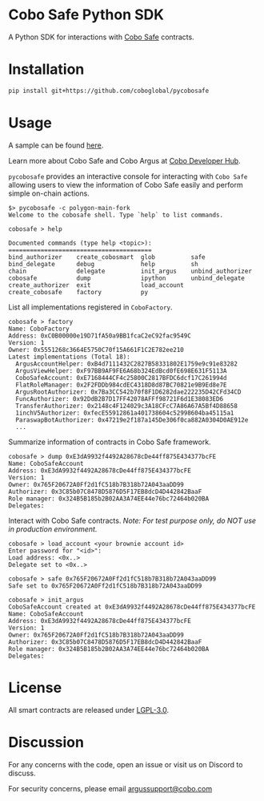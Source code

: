 # Cobo Safe Python SDK

A Python SDK for interactions with [Cobo Safe](https://github.com/coboglobal/cobosafe) contracts.

# Installation

```sh
pip install git+https://github.com/coboglobal/pycobosafe
```

# Usage

A sample can be found [here](./sample/sample.py).

Learn more about Cobo Safe and Cobo Argus at [Cobo Developer Hub](https://www.cobo.com/developers/v1/overview/smart-contract-wallet/cobosafe).

`pycobosafe` provides an interactive console for interacting with `Cobo Safe` allowing users to view the information of Cobo Safe easily and perform simple on-chain actions.

```
$> pycobosafe -c polygon-main-fork
Welcome to the cobosafe shell. Type `help` to list commands.

cobosafe > help

Documented commands (type help <topic>):
========================================
bind_authorizer    create_cobosmart  glob          safe             
bind_delegate      debug             help          sh               
chain              delegate          init_argus    unbind_authorizer
cobosafe           dump              ipython       unbind_delegate  
create_authorizer  exit              load_account
create_cobosafe    factory           py  
```

List all implementations registered in `CoboFactory`.

```
cobosafe > factory
Name: CoboFactory
Address: 0xC0B00000e19D71fA50a9BB1fcaC2eC92fac9549C
Version: 1
Owner: 0x5551268c3664E5750C70f15A661F1C2E782ee210
Latest implementations (Total 18):
  ArgusAccountHelper: 0xB4d7111432C2827B58331802E1759e9c91e83282
  ArgusViewHelper: 0xF97BB9AF9FE6A68b324EdBcd0fE698E631F5113A
  CoboSafeAccount: 0xE7168444CF4c25800C2817BFDC6dcf17C261994d
  FlatRoleManager: 0x2F2FDDb984cdEC4318D8d87BC70821e9B9Ed8e7E
  ArgusRootAuthorizer: 0x7Ba3CC542b70f8F1D6282dae222235D42CFd34CD
  FuncAuthorizer: 0x92DdB2B7D17FF42078AFFf98721F6d1E38083ED6
  TransferAuthorizer: 0x2148c4F124029c3A18CFcC7A86A67A5Bf4D88658
  1inchV5Authorizer: 0xfecE55912861a401738604c52998604ba45115a1
  ParaswapBotAuthorizer: 0x47219e2f187a145De306f0ca882A0304D0AE912e
  ...
```

Summarize information of contracts in Cobo Safe framework.
```
cobosafe > dump 0xE3dA9932f4492A28678cDe44ff875E434377bcFE
Name: CoboSafeAccount
Address: 0xE3dA9932f4492A28678cDe44ff875E434377bcFE
Version: 1
Owner: 0x765F20672A0Ff2d1fC518b7B318b72A043aaDD99
Authorizer: 0x3C85b07C8478D5876D5F17EB8dcD4D442842BaaF
Role manager: 0x324B5B185b2B02AA3A74EE44e76bc72464b020BA
Delegates: 
```

Interact with Cobo Safe contracts. *Note: For test purpose only, do NOT use in production environment.*
```
cobosafe > load_account <your brownie account id>
Enter password for "<id>": 
Load address: <0x..>
Delegate set to <0x..>

cobosafe > safe 0x765F20672A0Ff2d1fC518b7B318b72A043aaDD99
Safe set to 0x765F20672A0Ff2d1fC518b7B318b72A043aaDD99

cobosafe > init_argus
CoboSafeAccount created at 0xE3dA9932f4492A28678cDe44ff875E434377bcFE
Name: CoboSafeAccount
Address: 0xE3dA9932f4492A28678cDe44ff875E434377bcFE
Version: 1
Owner: 0x765F20672A0Ff2d1fC518b7B318b72A043aaDD99
Authorizer: 0x3C85b07C8478D5876D5F17EB8dcD4D442842BaaF
Role manager: 0x324B5B185b2B02AA3A74EE44e76bc72464b020BA
Delegates: 
```

# License

All smart contracts are released under [LGPL-3.0](./LICENSE).

# Discussion

For any concerns with the code, open an issue or visit us on Discord to discuss.

For security concerns, please email argussupport@cobo.com

